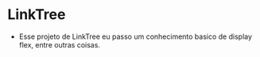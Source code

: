 # LinkTree

* Esse projeto de LinkTree eu passo um conhecimento basico de display flex, entre outras coisas.